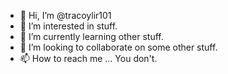 - 👋 Hi, I’m @tracoylir101
- 👀 I’m interested in stuff.
- 🌱 I’m currently learning other stuff.
- 💞️ I’m looking to collaborate on some other stuff.
- 📫 How to reach me ... You don't.

<!---
tracoylir101/tracoylir101 is a ✨ special ✨ repository because its `README.md` (this file) appears on your GitHub profile.
You can click the Preview link to take a look at your changes.
--->
